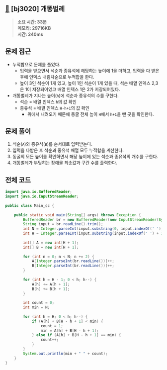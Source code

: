 ## [🗿](https://www.acmicpc.net/problem/3020) [bj3020] 개똥벌레

> **소요 시간: 33분<br>
> 메모리: 29716KB<br>
> 시간: 240ms**

## 문제 접근
- 누적합으로 문제를 풀었다.
	- 입력을 받으면서 석순과 종유석에 해당하는 높이에 1을 더하고, 입력을 다 받은 후에 인덱스 내림차순으로 누적합을 한다. 
	- 높이 3인 석순이 1개 있고, 높이 1인 석순이 1개 있을 때, 석순 배열 인덱스 2,3은 1이 저장되어있고 배열 인덱스 1은 2가 저장되어있다.
- 개똥벌레가 지나는 높이(`h`)에 석순과 종유석의 수를 구한다.
	- 석순 = 배열 인덱스 `h`의 값 확인
	- 종유석 = 배열 인덱스 `H-h+1`의 값 확인
		- 위에서 내려오기 때문에 동굴 전체 높이 `H`에서 `h+1`을 뺀 곳을 확인한다. 
## 문제 풀이
1. 석순(`A`)와 종유석(`B`)를 순서대로 입력받는다.
2. 입력을 다받은 후 석순과 종유석 배열 모두 누적합을 계산한다.
3. 동굴의 모든 높이를 확인하면서 해당 높이에 있는 석순과 종유석의 개수를 구한다.
4. 개똥벌레가 부딪히는 장애물 최솟값과 구간 수를 출력한다.
## 전체 코드
```java
import java.io.BufferedReader;  
import java.io.InputStreamReader;  
  
public class Main_cc {  
  
    public static void main(String[] args) throws Exception {  
        BufferedReader br = new BufferedReader(new InputStreamReader(System.in));  
        String input = br.readLine().trim();  
        int N = Integer.parseInt(input.substring(0, input.indexOf(' ')));  
        int H = Integer.parseInt(input.substring(input.indexOf(' ') + 1));  
  
        int[] A = new int[H + 1];  
        int[] B = new int[H + 1];  
  
        for (int n = 0; n < N; n += 2) {  
            A[Integer.parseInt(br.readLine())]++;  
            B[Integer.parseInt(br.readLine())]++;  
        }  
  
        for (int h = H - 1; 0 < h; h--) {  
            A[h] += A[h + 1];  
            B[h] += B[h + 1];  
        }  
  
        int count = 0;  
        int min = N;  
  
        for (int h = H; 0 < h; h--) {  
            if (A[h] + B[H - h + 1] < min) {  
                count = 1;  
                min = A[h] + B[H - h + 1];  
            } else if (A[h] + B[H - h + 1] == min) {  
                count++;  
            }  
        }  
        System.out.println(min + " " + count);  
    }  
}
```
